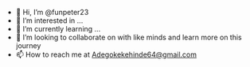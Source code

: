 - 👋 Hi, I’m @funpeter23
- 👀 I’m interested in ...
- 🌱 I’m currently learning ...
- 💞️ I’m looking to collaborate on with like minds and learn more on this journey 
- 📫 How to reach me at Adegokekehinde64@gmail.com 

<!---
funpeter23/funpeter23 is a ✨ special ✨ repository because its `README.md` (this file) appears on your GitHub profile.
You can click the Preview link to take a look at your changes.
--->
